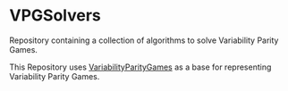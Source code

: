# VPGSolvers
Repository containing a collection of algorithms to solve Variability Parity Games.

This Repository uses [VariabilityParityGames](https://github.com/SjefvanLoo/VariabilityParityGames) as a 
base for representing Variability Parity Games.

